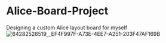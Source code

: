 # Alice-Board-Project
Designing a custom Alice layout board for myself
![64282526519__EF4F997F-A73E-4EE7-A251-203F47AF169B](https://github.com/AltaFour/Alice-Board-Project/assets/78571959/17535f2b-fd8e-451a-98a2-6c7cab003e6d)
